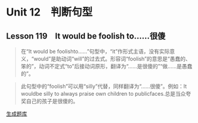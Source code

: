 ﻿ # Unit 12　判断句型
 ## Lesson 119　It would be foolish to……很傻
 
> 在“It would be foolishto……”句型中，“it”作形式主语，没有实际意义，“would”是助动词“will”的过去式。形容词“foolish”的意思是“愚蠢的、笨的”，动词不定式“to”后接动词原形，翻译为“……是很傻的”“做……是愚蠢的”。

> 此句型中的“foolish”可以用“silly”代替，同样翻译为“……很傻”。例如：It wouldbe silly to always praise own children to publicfaces.总是当众夸奖自己的孩子是很傻的。


 [生成题库](./question/f119.json)